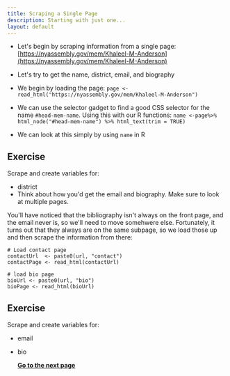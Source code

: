 ```yaml
---
title: Scraping a Single Page
description: Starting with just one...
layout: default
---
```

* Let's begin by scraping information from a single page:
[https://nyassembly.gov/mem/Khaleel-M-Anderson](https://nyassembly.gov/mem/Khaleel-M-Anderson)
* Let's try to get the name, district, email, and biography
* We begin by loading the page:
`page <- read_html("https://nyassembly.gov/mem/Khaleel-M-Anderson")`
* We can use the selector gadget to find a good CSS selector for the name  `#head-mem-name`.
Using this with our R functions:
`name <-page%>% html_node("#head-mem-name") %>% html_text(trim = TRUE)`

* We can look at this simply by using `name` in R

## Exercise
Scrape and create variables for:
* district
* Think about how you'd get the email and biography. Make sure to look at multiple pages.

You'll have noticed that the bibliography isn't always on the front page, and the email never is, so we'll need to move somehwere else. Fortunately, it turns out that they always are on the same subpage, so we load those up and then scrape the information from there:

```
# Load contact page
contactUrl  <- paste0(url, "contact")
contactPage <- read_html(contactUrl)

# load bio page
bioUrl <- paste0(url, "bio")
bioPage <- read_html(bioUrl)
```

## Exercise
Scrape and create variables for:
* email
* bio
  

   
  **[Go to the next page](looping-multiple-pages)**
